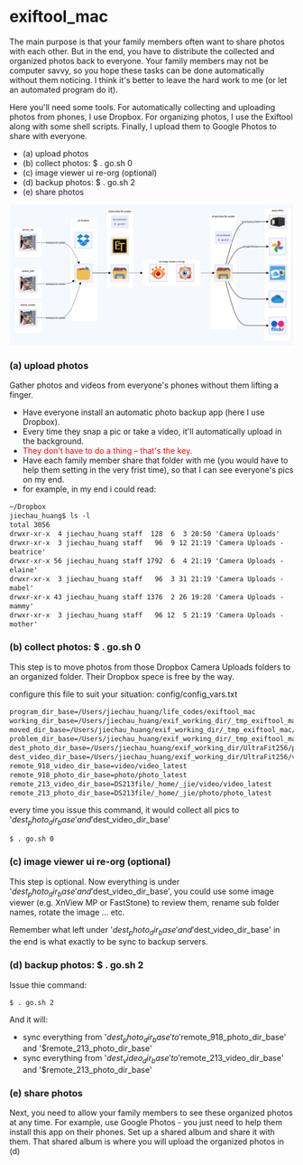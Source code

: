 
# exiftool_mac

The main purpose is that your family members often want to share photos with each other. But in the end, you have to distribute the collected and organized photos back to everyone. Your family members may not be computer savvy, so you hope these tasks can be done automatically without them noticing. I think it's better to leave the hard work to me (or let an automated program do it).

Here you'll need some tools. For automatically collecting and uploading photos from phones, I use Dropbox. For organizing photos, I use the Exiftool along with some shell scripts. Finally, I upload them to Google Photos to share with everyone.

- (a) upload photos
- (b) collect photos: $ . go.sh 0
- (c) image viewer ui re-org (optional)
- (d) backup photos: $ . go.sh 2
- (e) share photos

![from repo](img/img1.png)


### (a) upload photos

Gather photos and videos from everyone's phones without them lifting a finger. 
- Have everyone install an automatic photo backup app (here I use Dropbox). 
- Every time they snap a pic or take a video, it'll automatically upload in the background. 
- <span style="color:red">They don't have to do a thing – that's the key.</span> 
- Have each family member share that folder with me (you would have to help them setting in the very frist time), so that I can see everyone's pics on my end.
- for example, in my end i could read:
```
~/Dropbox
jiechau_huang$ ls -l
total 3056
drwxr-xr-x  4 jiechau_huang staff  128  6  3 20:50 'Camera Uploads'
drwxr-xr-x  3 jiechau_huang staff   96  9 12 21:19 'Camera Uploads - beatrice'
drwxr-xr-x 56 jiechau_huang staff 1792  6  4 21:19 'Camera Uploads - elaine'
drwxr-xr-x  3 jiechau_huang staff   96  3 31 21:19 'Camera Uploads - mabel'
drwxr-xr-x 43 jiechau_huang staff 1376  2 26 19:28 'Camera Uploads - mammy'
drwxr-xr-x  3 jiechau_huang staff   96 12  5 21:19 'Camera Uploads - mother'
```

### (b) collect photos: $ . go.sh 0

This step is to move photos from those Dropbox Camera Uploads folders to an organized folder. Their Dropbox spece is free by the way.

configure this file to suit your situation: config/config_vars.txt 
```
program_dir_base=/Users/jiechau_huang/life_codes/exiftool_mac
working_dir_base=/Users/jiechau_huang/exif_working_dir/_tmp_exiftool_mac
moved_dir_base=/Users/jiechau_huang/exif_working_dir/_tmp_exiftool_mac/moved
problem_dir_base=/Users/jiechau_huang/exif_working_dir/_tmp_exiftool_mac/problem_ones
dest_photo_dir_base=/Users/jiechau_huang/exif_working_dir/UltraFit256/photo_latest
dest_video_dir_base=/Users/jiechau_huang/exif_working_dir/UltraFit256/video_latest
remote_918_video_dir_base=video/video_latest
remote_918_photo_dir_base=photo/photo_latest
remote_213_video_dir_base=DS213file/_home/_jie/video/video_latest
remote_213_photo_dir_base=DS213file/_home/_jie/photo/photo_latest
```

every time you issue this command, it would collect all pics to '$dest_photo_dir_base' and '$dest_video_dir_base'

```
$ . go.sh 0
```

### (c) image viewer ui re-org (optional)

This step is optional. Now everything is under '$dest_photo_dir_base' and '$dest_video_dir_base', you could use some image viewer (e.g. XnView MP or FastStone) to review them, rename sub folder names, rotate the image ... etc.

Remember what left under '$dest_photo_dir_base' and '$dest_video_dir_base' in the end is what exactly to be sync to backup servers.

### (d) backup photos: $ . go.sh 2

Issue thie command:

```
$ . go.sh 2
```

And it will:

- sync everything from '$dest_photo_dir_base' to '$remote_918_photo_dir_base' and '$remote_213_photo_dir_base'
- sync everything from '$dest_video_dir_base' to '$remote_213_video_dir_base' and '$remote_213_photo_dir_base'


### (e) share photos

Next, you need to allow your family members to see these organized photos at any time. For example, use Google Photos - you just need to help them install this app on their phones. Set up a shared album and share it with them. That shared album is where you will upload the organized photos in (d)

